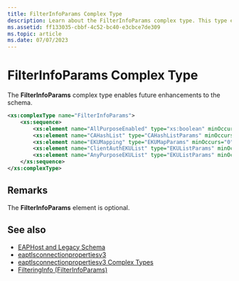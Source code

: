 ```yaml
---
title: FilterInfoParams Complex Type
description: Learn about the FilterInfoParams complex type. This type enables future enhancements to the schema.
ms.assetid: ff133035-cbbf-4c52-bc40-e3cbce7de309
ms.topic: article
ms.date: 07/07/2023
---
```


# FilterInfoParams Complex Type

The **FilterInfoParams** complex type enables future enhancements to the schema.

```XML
<xs:complexType name="FilterInfoParams">
    <xs:sequence>
        <xs:element name="AllPurposeEnabled" type="xs:boolean" minOccurs="0" maxOccurs="1"/>
        <xs:element name="CAHashList" type="CAHashListParams" minOccurs="0" maxOccurs="1"/>
        <xs:element name="EKUMapping" type="EKUMapParams" minOccurs="0" maxOccurs="1"/>
        <xs:element name="ClientAuthEKUList" type="EKUListParams" minOccurs="0" maxOccurs="1"/>
        <xs:element name="AnyPurposeEKUList" type="EKUListParams" minOccurs="0" maxOccurs="1"/>
    </xs:sequence>
</xs:complexType>
```

## Remarks

The **FilterInfoParams** element is optional.

## See also

- [EAPHost and Legacy Schema](eaphost-schemas.md)
- [eaptlsconnectionpropertiesv3](eaptlsconnectionpropertiesv3schema-schema.md)
- [eaptlsconnectionpropertiesv3 Complex Types](eaptlsconnectionpropertiesv3schema-complex-types.md)
- [FilteringInfo (FilterInfoParams)](eaptlsconnectionpropertiesv3schema-filteringinfo-filterinfoparams-element.md)
